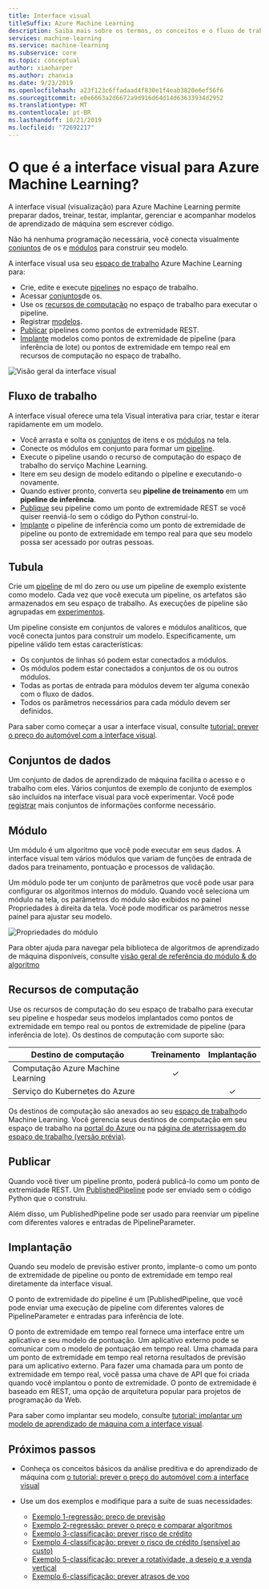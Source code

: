 ```yaml
---
title: Interface visual
titleSuffix: Azure Machine Learning
description: Saiba mais sobre os termos, os conceitos e o fluxo de trabalho que compõem a interface visual (versão prévia) para Azure Machine Learning.
services: machine-learning
ms.service: machine-learning
ms.subservice: core
ms.topic: conceptual
author: xiaoharper
ms.author: zhanxia
ms.date: 9/23/2019
ms.openlocfilehash: a23f123c6ffadaad4f830e1f4eab3820e6ef56f6
ms.sourcegitcommit: e0e6663a2d6672a9d916d64d14d63633934d2952
ms.translationtype: MT
ms.contentlocale: pt-BR
ms.lasthandoff: 10/21/2019
ms.locfileid: "72692217"
---
```

# <a name="what-is-the-visual-interface-for-azure-machine-learning"></a>O que é a interface visual para Azure Machine Learning? 

A interface visual (visualização) para Azure Machine Learning permite preparar dados, treinar, testar, implantar, gerenciar e acompanhar modelos de aprendizado de máquina sem escrever código.

Não há nenhuma programação necessária, você conecta visualmente [conjuntos](#datasets) de os e [módulos](#module) para construir seu modelo.

A interface visual usa seu [espaço de trabalho](concept-workspace.md) Azure Machine Learning para:

+ Crie, edite e execute [pipelines](#pipeline) no espaço de trabalho.
+ Acessar [conjuntos](#datasets)de os.
+ Use os [recursos de computação](#compute) no espaço de trabalho para executar o pipeline. 
+ Registrar [modelos](concept-azure-machine-learning-architecture.md#models).
+ [Publicar](#publish) pipelines como pontos de extremidade REST.
+ [Implante](#deployment) modelos como pontos de extremidade de pipeline (para inferência de lote) ou pontos de extremidade em tempo real em recursos de computação no espaço de trabalho.

![Visão geral da interface visual](media/ui-concept-visual-interface/overview.png)

## <a name="workflow"></a>Fluxo de trabalho

A interface visual oferece uma tela Visual interativa para criar, testar e iterar rapidamente em um modelo. 

+ Você arrasta e solta os [conjuntos](#datasets) de itens e os [módulos](#module) na tela.
+ Conecte os módulos em conjunto para formar um [pipeline](#pipeline).
+ Execute o pipeline usando o recurso de computação do espaço de trabalho do serviço Machine Learning.
+ Itere em seu design de modelo editando o pipeline e executando-o novamente.
+ Quando estiver pronto, converta seu **pipeline de treinamento** em um **pipeline de inferência**.
+ [Publique](#publish) seu pipeline como um ponto de extremidade REST se você quiser reenviá-lo sem o código do Python construí-lo.
+ [Implante](#deployment) o pipeline de inferência como um ponto de extremidade de pipeline ou ponto de extremidade em tempo real para que seu modelo possa ser acessado por outras pessoas.

## <a name="pipeline"></a>Tubula

Crie um [pipeline](concept-azure-machine-learning-architecture.md#ml-pipelines) de ml do zero ou use um pipeline de exemplo existente como modelo. Cada vez que você executa um pipeline, os artefatos são armazenados em seu espaço de trabalho. As execuções de pipeline são agrupadas em [experimentos](concept-azure-machine-learning-architecture.md#experiments).

Um pipeline consiste em conjuntos de valores e módulos analíticos, que você conecta juntos para construir um modelo. Especificamente, um pipeline válido tem estas características:

* Os conjuntos de linhas só podem estar conectados a módulos.
* Os módulos podem estar conectados a conjuntos de os ou outros módulos.
* Todas as portas de entrada para módulos devem ter alguma conexão com o fluxo de dados.
* Todos os parâmetros necessários para cada módulo devem ser definidos.


Para saber como começar a usar a interface visual, consulte [tutorial: prever o preço do automóvel com a interface visual](ui-tutorial-automobile-price-train-score.md).

## <a name="datasets"></a>Conjuntos de dados

Um conjunto de dados de aprendizado de máquina facilita o acesso e o trabalho com eles. Vários conjuntos de exemplo de conjunto de exemplos são incluídos na interface visual para você experimentar. Você pode [registrar](./how-to-create-register-datasets.md) mais conjuntos de informações conforme necessário.

## <a name="module"></a>Módulo

Um módulo é um algoritmo que você pode executar em seus dados. A interface visual tem vários módulos que variam de funções de entrada de dados para treinamento, pontuação e processos de validação.

Um módulo pode ter um conjunto de parâmetros que você pode usar para configurar os algoritmos internos do módulo. Quando você seleciona um módulo na tela, os parâmetros do módulo são exibidos no painel Propriedades à direita da tela. Você pode modificar os parâmetros nesse painel para ajustar seu modelo.

![Propriedades do módulo](media/ui-concept-visual-interface/properties.png)

Para obter ajuda para navegar pela biblioteca de algoritmos de aprendizado de máquina disponíveis, consulte [visão geral de referência do módulo & do algoritmo](../algorithm-module-reference/module-reference.md)

## <a name="compute"></a>Recursos de computação

Use os recursos de computação do seu espaço de trabalho para executar seu pipeline e hospedar seus modelos implantados como pontos de extremidade em tempo real ou pontos de extremidade de pipeline (para inferência de lote). Os destinos de computação com suporte são:

| Destino de computação | Treinamento | Implantação |
| ---- |:----:|:----:|
| Computação Azure Machine Learning | ✓ | |
| Serviço do Kubernetes do Azure | | ✓ |

Os destinos de computação são anexados ao seu [espaço de trabalho](concept-workspace.md)do Machine Learning. Você gerencia seus destinos de computação em seu espaço de trabalho na [portal do Azure](https://portal.azure.com) ou na [página de aterrissagem do espaço de trabalho (versão prévia)](https://ml.azure.com).

## <a name="publish"></a>Publicar

Quando você tiver um pipeline pronto, poderá publicá-lo como um ponto de extremidade REST. Um [PublishedPipeline](https://docs.microsoft.com/python/api/azureml-pipeline-core/azureml.pipeline.core.graph.publishedpipeline?view=azure-ml-py) pode ser enviado sem o código Python que o construiu.

Além disso, um PublishedPipeline pode ser usado para reenviar um pipeline com diferentes valores e entradas de PipelineParameter.

## <a name="deployment"></a>Implantação

Quando seu modelo de previsão estiver pronto, implante-o como um ponto de extremidade de pipeline ou ponto de extremidade em tempo real diretamente da interface visual.

O ponto de extremidade do pipeline é um [PublishedPipeline, que você pode enviar uma execução de pipeline com diferentes valores de PipelineParameter e entradas para inferência de lote.

O ponto de extremidade em tempo real fornece uma interface entre um aplicativo e seu modelo de pontuação. Um aplicativo externo pode se comunicar com o modelo de pontuação em tempo real. Uma chamada para um ponto de extremidade em tempo real retorna resultados de previsão para um aplicativo externo. Para fazer uma chamada para um ponto de extremidade em tempo real, você passa uma chave de API que foi criada quando você implantou o ponto de extremidade. O ponto de extremidade é baseado em REST, uma opção de arquitetura popular para projetos de programação da Web.

Para saber como implantar seu modelo, consulte [tutorial: implantar um modelo de aprendizado de máquina com a interface visual](ui-tutorial-automobile-price-deploy.md).

## <a name="next-steps"></a>Próximos passos

* Conheça os conceitos básicos da análise preditiva e do aprendizado de máquina com [o tutorial: prever o preço do automóvel com a interface visual](ui-tutorial-automobile-price-train-score.md)
* Use um dos exemplos e modifique para a suíte de suas necessidades:

    * [Exemplo 1-regressão: preço de previsão](how-to-ui-sample-regression-predict-automobile-price-basic.md)
    * [Exemplo 2-regressão: prever o preço e comparar algoritmos](how-to-ui-sample-regression-predict-automobile-price-compare-algorithms.md)
    * [Exemplo 3-classificação: prever risco de crédito](how-to-ui-sample-classification-predict-credit-risk-basic.md)
    * [Exemplo 4-classificação: prever o risco de crédito (sensível ao custo)](how-to-ui-sample-classification-predict-credit-risk-cost-sensitive.md)
    * [Exemplo 5-classificação: prever a rotatividade, a desejo e a venda vertical](how-to-ui-sample-classification-predict-churn.md)
    * [Exemplo 6-classificação: prever atrasos de voo](how-to-ui-sample-classification-predict-flight-delay.md)

